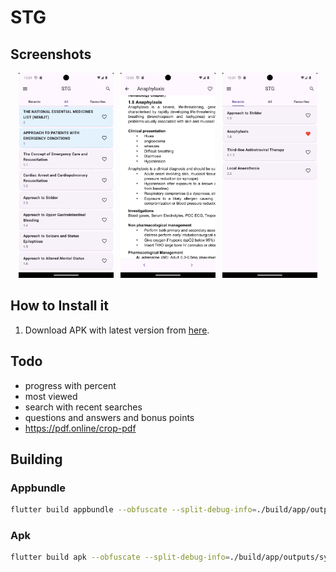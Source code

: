 # STG

## Screenshots

<p align="center">
<img src="screenshots/1.png" width="30%" alt="Screenshot 1">
&nbsp;
<img src="screenshots/2.png" width="30%" alt="Screenshot 1">
&nbsp;
<img src="screenshots/3.png" width="30%" alt="Screenshot 1">
</p>

## How to Install it

1. Download APK with latest version from [here](https://github.com/kateile/STG/releases).

## Todo

- progress with percent
- most viewed
- search with recent searches
- questions and answers and bonus points
- <https://pdf.online/crop-pdf>

## Building

### Appbundle
```bash
flutter build appbundle --obfuscate --split-debug-info=./build/app/outputs/symbols 
```

### Apk

```bash
flutter build apk --obfuscate --split-debug-info=./build/app/outputs/symbols --release
```
